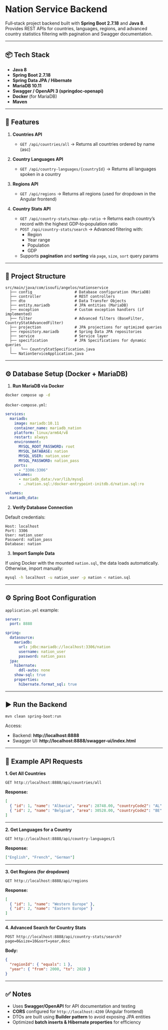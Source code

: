 # Nation Service Backend

Full‑stack project backend built with **Spring Boot 2.7.18** and **Java 8**.  
Provides REST APIs for countries, languages, regions, and advanced country statistics filtering with pagination and Swagger documentation.

---

## 📦 Tech Stack

- **Java 8**
- **Spring Boot 2.7.18**
- **Spring Data JPA / Hibernate**
- **MariaDB 10.11**
- **Swagger / OpenAPI 3 (springdoc‑openapi)**
- **Docker** (for MariaDB)
- **Maven**

---

## 🚀 Features

1. **Countries API**
    - `GET /api/countries/all` → Returns all countries ordered by name (asc)

2. **Country Languages API**
    - `GET /api/country-languages/{countryId}` → Returns all languages spoken in a country

3. **Regions API**
    - `GET /api/regions` → Returns all regions (used for dropdown in the Angular frontend)

4. **Country Stats API**
    - `GET /api/country-stats/max-gdp-ratio` → Returns each country’s record with the highest GDP‑to‑population ratio
    - `POST /api/country-stats/search` → Advanced filtering with:
        - Region
        - Year range
        - Population
        - GDP
    - Supports **pagination** and **sorting** via `page`, `size`, `sort` query params

---

## 📂 Project Structure

```
src/main/java/com/isoufi/angelos/nationservice
  ├── config                   # Database configuration (MariaDB)
  ├── controller               # REST controllers
  ├── dto                      # Data Transfer Objects
  ├── entity.mariadb           # JPA entities (MariaDB)
  ├── exception                # Custom exception handlers (if implemented)
  ├── filter                   # Advanced filters (BaseFilter, CountryStatAdvancedFilter)
  ├── projection               # JPA projections for optimized queries
  ├── repository.mariadb       # Spring Data JPA repositories
  ├── service                  # Service layer
  ├── specification            # JPA Specifications for dynamic queries
  │    └── CountryStatSpecification.java
  └── NationServiceApplication.java
```

---

## ⚙️ Database Setup (Docker + MariaDB)

1. **Run MariaDB via Docker**

```bash
docker compose up -d
```

`docker-compose.yml`:

```yaml
services:
  mariadb:
    image: mariadb:10.11
    container_name: mariadb_nation
    platform: linux/arm64/v8
    restart: always
    environment:
      MYSQL_ROOT_PASSWORD: root
      MYSQL_DATABASE: nation
      MYSQL_USER: nation_user
      MYSQL_PASSWORD: nation_pass
    ports:
      - "3306:3306"
    volumes:
      - mariadb_data:/var/lib/mysql
      - ./nation.sql:/docker-entrypoint-initdb.d/nation.sql:ro

volumes:
  mariadb_data:
```

2. **Verify Database Connection**

Default credentials:

```
Host: localhost
Port: 3306
User: nation_user
Password: nation_pass
Database: nation
```

3. **Import Sample Data**

If using Docker with the mounted `nation.sql`, the data loads automatically.  
Otherwise, import manually:

```bash
mysql -h localhost -u nation_user -p nation < nation.sql
```

---

## ⚙️ Spring Boot Configuration

`application.yml` example:

```yaml
server:
  port: 8888

spring:
  datasource:
    mariadb:
      url: jdbc:mariadb://localhost:3306/nation
      username: nation_user
      password: nation_pass
  jpa:
    hibernate:
      ddl-auto: none
    show-sql: true
    properties:
      hibernate.format_sql: true
```

---

## ▶️ Run the Backend

```bash
mvn clean spring-boot:run
```

Access:

- Backend: **http://localhost:8888**
- Swagger UI: **http://localhost:8888/swagger-ui/index.html**

---

## 📄 Example API Requests

**1. Get All Countries**

```
GET http://localhost:8888/api/countries/all
```

**Response:**
```json
[
  { "id": 1, "name": "Albania", "area": 28748.00, "countryCode2": "AL" },
  { "id": 2, "name": "Belgium", "area": 30528.00, "countryCode2": "BE" }
]
```

---

**2. Get Languages for a Country**

```
GET http://localhost:8888/api/country-languages/1
```

**Response:**
```json
["English", "French", "German"]
```

---

**3. Get Regions (for dropdown)**

```
GET http://localhost:8888/api/regions
```

**Response:**
```json
[
  { "id": 1, "name": "Western Europe" },
  { "id": 2, "name": "Eastern Europe" }
]
```

---

**4. Advanced Search for Country Stats**

```
POST http://localhost:8888/api/country-stats/search?page=0&size=10&sort=year,desc
```

**Body:**
```json
{
  "regionId": { "equals": 1 },
  "year": { "from": 2000, "to": 2020 }
}
```

---

## ✅ Notes

- Uses **Swagger/OpenAPI** for API documentation and testing
- **CORS** configured for `http://localhost:4200` (Angular frontend)
- DTOs are built using **Builder pattern** to avoid exposing JPA entities
- Optimized **batch inserts & Hibernate properties** for efficiency
